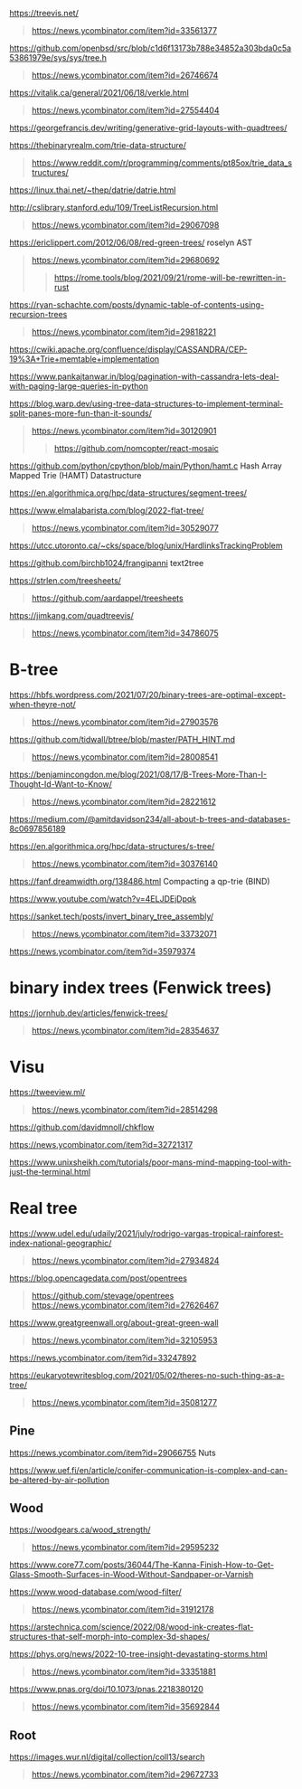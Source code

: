 https://treevis.net/
> https://news.ycombinator.com/item?id=33561377

https://github.com/openbsd/src/blob/c1d6f13173b788e34852a303bda0c5a53861979e/sys/sys/tree.h
> https://news.ycombinator.com/item?id=26746674

https://vitalik.ca/general/2021/06/18/verkle.html
> https://news.ycombinator.com/item?id=27554404

https://georgefrancis.dev/writing/generative-grid-layouts-with-quadtrees/

https://thebinaryrealm.com/trie-data-structure/
> https://www.reddit.com/r/programming/comments/pt85ox/trie_data_structures/

https://linux.thai.net/~thep/datrie/datrie.html

http://cslibrary.stanford.edu/109/TreeListRecursion.html
> https://news.ycombinator.com/item?id=29067098

https://ericlippert.com/2012/06/08/red-green-trees/ roselyn AST
> https://news.ycombinator.com/item?id=29680692
> > https://rome.tools/blog/2021/09/21/rome-will-be-rewritten-in-rust

https://ryan-schachte.com/posts/dynamic-table-of-contents-using-recursion-trees
> https://news.ycombinator.com/item?id=29818221

https://cwiki.apache.org/confluence/display/CASSANDRA/CEP-19%3A+Trie+memtable+implementation

https://www.pankajtanwar.in/blog/pagination-with-cassandra-lets-deal-with-paging-large-queries-in-python

https://blog.warp.dev/using-tree-data-structures-to-implement-terminal-split-panes-more-fun-than-it-sounds/
> https://news.ycombinator.com/item?id=30120901
> > https://github.com/nomcopter/react-mosaic

https://github.com/python/cpython/blob/main/Python/hamt.c Hash Array Mapped Trie (HAMT) Datastructure

https://en.algorithmica.org/hpc/data-structures/segment-trees/

https://www.elmalabarista.com/blog/2022-flat-tree/
> https://news.ycombinator.com/item?id=30529077

https://utcc.utoronto.ca/~cks/space/blog/unix/HardlinksTrackingProblem

https://github.com/birchb1024/frangipanni text2tree

https://strlen.com/treesheets/
> https://github.com/aardappel/treesheets

https://jimkang.com/quadtreevis/
> https://news.ycombinator.com/item?id=34786075

# B-tree
https://hbfs.wordpress.com/2021/07/20/binary-trees-are-optimal-except-when-theyre-not/
> https://news.ycombinator.com/item?id=27903576

https://github.com/tidwall/btree/blob/master/PATH_HINT.md
> https://news.ycombinator.com/item?id=28008541

https://benjamincongdon.me/blog/2021/08/17/B-Trees-More-Than-I-Thought-Id-Want-to-Know/
> https://news.ycombinator.com/item?id=28221612

https://medium.com/@amitdavidson234/all-about-b-trees-and-databases-8c0697856189

https://en.algorithmica.org/hpc/data-structures/s-tree/
> https://news.ycombinator.com/item?id=30376140

https://fanf.dreamwidth.org/138486.html Compacting a qp-trie (BIND)

https://www.youtube.com/watch?v=4ELJDEjDpqk

https://sanket.tech/posts/invert_binary_tree_assembly/
> https://news.ycombinator.com/item?id=33732071

https://news.ycombinator.com/item?id=35979374

# binary index trees (Fenwick trees)
https://jornhub.dev/articles/fenwick-trees/
> https://news.ycombinator.com/item?id=28354637

# Visu
https://tweeview.ml/
> https://news.ycombinator.com/item?id=28514298

https://github.com/davidmnoll/chkflow

https://news.ycombinator.com/item?id=32721317

https://www.unixsheikh.com/tutorials/poor-mans-mind-mapping-tool-with-just-the-terminal.html

# Real tree
https://www.udel.edu/udaily/2021/july/rodrigo-vargas-tropical-rainforest-index-national-geographic/
> https://news.ycombinator.com/item?id=27934824

https://blog.opencagedata.com/post/opentrees
> https://github.com/stevage/opentrees
> https://news.ycombinator.com/item?id=27626467

https://www.greatgreenwall.org/about-great-green-wall
> https://news.ycombinator.com/item?id=32105953

https://news.ycombinator.com/item?id=33247892

https://eukaryotewritesblog.com/2021/05/02/theres-no-such-thing-as-a-tree/
> https://news.ycombinator.com/item?id=35081277

## Pine
https://news.ycombinator.com/item?id=29066755 Nuts

https://www.uef.fi/en/article/conifer-communication-is-complex-and-can-be-altered-by-air-pollution

## Wood
https://woodgears.ca/wood_strength/
> https://news.ycombinator.com/item?id=29595232

https://www.core77.com/posts/36044/The-Kanna-Finish-How-to-Get-Glass-Smooth-Surfaces-in-Wood-Without-Sandpaper-or-Varnish

https://www.wood-database.com/wood-filter/
> https://news.ycombinator.com/item?id=31912178

https://arstechnica.com/science/2022/08/wood-ink-creates-flat-structures-that-self-morph-into-complex-3d-shapes/

https://phys.org/news/2022-10-tree-insight-devastating-storms.html
> https://news.ycombinator.com/item?id=33351881

https://www.pnas.org/doi/10.1073/pnas.2218380120
> https://news.ycombinator.com/item?id=35692844

## Root
https://images.wur.nl/digital/collection/coll13/search
> https://news.ycombinator.com/item?id=29672733